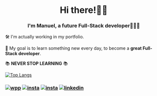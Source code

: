 <h1 align="center">Hi there!👋🏻</h1>
<h3 align="center">I'm Manuel, a future Full-Stack developer👨🏻‍💻</h3>

🛠 I'm actually working in my portfolio.

🎯 My goal is to learn something new every day, to become a **great Full-Stack developer**.

📚 **NEVER STOP LEARNING** 📚

[![Top Langs](https://github-readme-stats.vercel.app/api/top-langs/?username=manulecam&layout=compact&theme=cobalt)](https://github.com/anuraghazra/github-readme-stats)

### [![wpp](https://img.shields.io/badge/WhatsApp-25D366?style=for-the-badge&logo=whatsapp&logoColor=white)](https://wa.me/5492364308903) [![insta](https://img.shields.io/badge/Instagram-E4405F?style=for-the-badge&logo=instagram&logoColor=white)](https://www.instagram.com/manu.lecam/) [![insta](https://img.shields.io/badge/website-000000?style=for-the-badge&logo=About.me&logoColor=white)](https://juniorffonseca.github.io/portfolio/) [![linkedin](https://img.shields.io/badge/LinkedIn-0077B5?style=for-the-badge&logo=linkedin&logoColor=white)](https://www.linkedin.com/in/manuel-lecam-141202201/)
